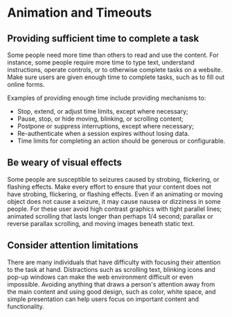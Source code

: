 # Animation and Timeouts

## **Providing sufficient time to complete a task**

Some people need more time than others to read and use the content. For instance, some people require more time to type text, understand instructions, operate controls, or to otherwise complete tasks on a website. Make sure users are given enough time to complete tasks, such as to fill out online forms.

Examples of providing enough time include providing mechanisms to:

* Stop, extend, or adjust time limits, except where necessary;
* Pause, stop, or hide moving, blinking, or scrolling content;
* Postpone or suppress interruptions, except where necessary;
* Re-authenticate when a session expires without losing data.
* Time limits for completing an action should be generous or configurable.

## Be weary of visual effects

Some people are susceptible to seizures caused by strobing, flickering, or flashing effects. Make every effort to ensure that your content does not have strobing, flickering, or flashing effects. Even if an animating or moving object does not cause a seizure, it may cause nausea or dizziness in some people. For these user avoid high contrast graphics with tight parallel lines; animated scrolling that lasts longer than perhaps 1/4 second; parallax or reverse parallax scrolling, and moving images beneath static text.

## **Consider attention limitations**

There are many individuals that have difficulty with focusing their attention to the task at hand. Distractions such as scrolling text, blinking icons and pop-up windows can make the web environment difficult or even impossible. Avoiding anything that draws a person's attention away from the main content and using good design, such as color, white space, and simple presentation can help users focus on important content and functionality.

